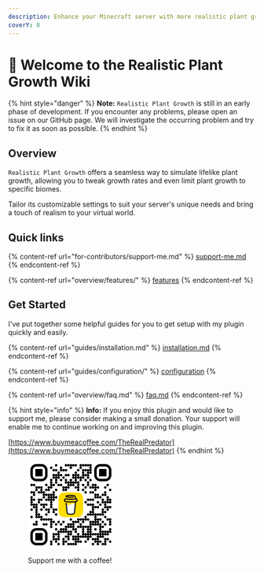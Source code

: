 ```yaml
---
description: Enhance your Minecraft server with more realistic plant growth!
coverY: 0
---
```


# 👋 Welcome to the Realistic Plant Growth Wiki



{% hint style="danger" %}
**Note:** `Realistic Plant Growth` is still in an early phase of development. If you encounter any problems, please open an issue on our GitHub page. We will investigate the occurring problem and try to fix it as soon as possible.
{% endhint %}

## Overview

`Realistic Plant Growth` offers a seamless way to simulate lifelike plant growth, allowing you to tweak growth rates and even limit plant growth to specific biomes.

Tailor its customizable settings to suit your server's unique needs and bring a touch of realism to your virtual world.



## Quick links

{% content-ref url="for-contributors/support-me.md" %}
[support-me.md](for-contributors/support-me.md)
{% endcontent-ref %}

{% content-ref url="overview/features/" %}
[features](overview/features/)
{% endcontent-ref %}

## Get Started

I've put together some helpful guides for you to get setup with my plugin quickly and easily.

{% content-ref url="guides/installation.md" %}
[installation.md](guides/installation.md)
{% endcontent-ref %}

{% content-ref url="guides/configuration/" %}
[configuration](guides/configuration/)
{% endcontent-ref %}

{% content-ref url="overview/faq.md" %}
[faq.md](overview/faq.md)
{% endcontent-ref %}

{% hint style="info" %}
**Info:** If you enjoy this plugin and would like to support me, please consider making a small donation. Your support will enable me to continue working on and improving this plugin.

[https://www.buymeacoffee.com/TheRealPredator](https://www.buymeacoffee.com/TheRealPredator)
{% endhint %}

<figure><img src=".gitbook/assets/BuyMeACoffee.png" alt="" width="175"><figcaption><p>Support me with a coffee!</p></figcaption></figure>
